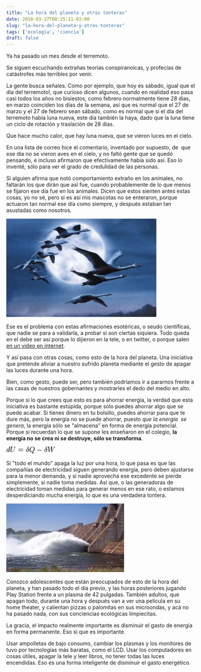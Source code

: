 ```yaml
---
title: "La hora del planeta y otras tonteras"
date: 2010-03-27T08:25:11-03:00
slug: "la-hora-del-planeta-y-otras-tonteras"
tags: ['ecología', 'ciencia']
draft: false
---
```


Ya ha pasado un mes desde el terremoto.

Se siguen escuchando extrañas teorías conspiranoicas, y profecías de
catástrofes más terribles por venir.

La gente busca señales. Como por ejemplo, que hoy es sábado, igual que
el día del terremoto!, que curioso dicen algunos, cuando en realidad eso
pasa casi todos los años no bisiestos, como febrero normalmente tiene 28
días, en marzo coinciden los días de la semana, así que es normal que el
27 de marzo y el 27 de febrero sean sábado, como es normal que si el día
del terremoto había luna nueva, este día también la haya, dado que la
luna tiene un ciclo de rotación y traslación de 28 días.

Que hace mucho calor, que hay luna nueva, que se vieron luces en el
cielo.

En una lista de correo hice el comentario, inventado por supuesto, de
 que ese día no se vieron aves en el cielo, y no faltó gente que se
quedó pensando, e incluso afirmaron que efectivamente había sido así.
Eso lo inventé, sólo para ver el grado de credulidad de las personas.

Si alguien afirma que notó comportamiento extraño en los animales, no
faltarán los que dirán que así fue, cuando probablemente de lo que menos
se fijaron ese día fue en los animales. Dicen que estos sienten antes
estas cosas, yo no sé, pero si es así mis mascotas no se enteraron,
porque actuaron tan normal ese día como siempre, y después estaban tan
asustadas como nosotros.

![aveshuyendo.jpg](aveshuyendo.jpg)

Ese es el problema con estas afirmaciones esotéricas, o seudo
científicas, que nadie se para a validarla, a probar si son ciertas
siquiera. Todo queda en el debe ser así porque lo dijieron en la tele, o
en twitter, o porque salen [en un video en
internet](http://gallir.wordpress.com/2010/03/01/tres-minutos-para-una-conspiracion/).

Y así pasa con otras cosas, como esto de la hora del planeta. Una
iniciativa que pretende aliviar a nuestro sufrido planeta mediante el
gesto de apagar las luces durante una hora.

Bien, como gesto, puede ser, pero también podríamos ir a pararnos frente
a las casas de nuestros gobernantes y mostrarles el dedo del medio en
alto.

Porque si lo que crees que esto es para ahorrar energía, la verdad que
esta iniciativa es bastante estúpida, porque sólo puedes ahorrar algo
que se puede acabar. Si tienes dinero en tu bolsillo, puedes ahorrar
para que te dure más, pero la energía no se puede ahorrar, puesto *que
la energía  se genera*, la energía sólo se "almacena" en forma de
energía potencial. Porque si recuerdan lo que se supone les enseñaron en
el colegio, **la energía no se crea ni se destruye, sólo se
transforma**.

![1raleydelatermodinamica.png](1raleydelatermodinamica.png)

Si "todo el mundo" apaga la luz por una hora, lo que pasa es que las
compañías de electricidad siguen generando energía, pero deben ajustarse
para la menor demanda, y si nadie aprovecha ese excedente se pierde
simplemente, si nadie toma medidas. Así que, o las generadoras de
electricidad toman medidas para generar menos en ese rato, o estamos
desperdiciando mucha energía, lo que es una verdadera tontera.

![Represa\_Hidroeléctrica\_del\_Yguasu.jpg](represa.jpg)

Conozco adolescentes que están preocupados de esto de la hora del
planeta, y han pasado todo el día previo, y las horas posteriores
jugando Play Station frente a un plasma de 42 pulgadas. También adultos,
que apagan todo, durante una hora y después van a ver una película en su
home theater, y calientan pizzas o palomitas en sus microondas, y acá no
ha pasado nada, con sus conciencias ecológicas limpiecitas.

La gracia, el impacto realmente importante es disminuir el gasto de
energía en forma permanente. Eso si que es importante.

Usar ampolletas de bajo consumo, cambiar los plasmas y los monitores de
tuvo por tecnologías más baratas, como el LCD. Usar los computadores en
cosas útiles, apagar la tele y leer libros, no tener todas las luces
encendidas. Eso es una forma inteligente de disminuir el gasto
energético.

